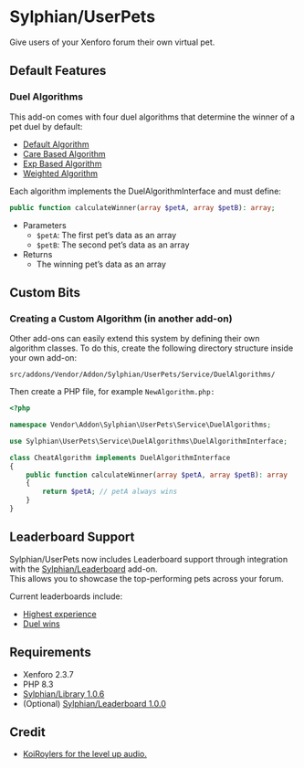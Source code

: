 # Sylphian/UserPets
Give users of your Xenforo forum their own virtual pet.

## Default Features

### Duel Algorithms
This add-on comes with four duel algorithms that determine the winner of a pet duel by default:
- [Default Algorithm](Service/DuelAlgorithms/DefaultAlgorithm.php)
- [Care Based Algorithm](Service/DuelAlgorithms/CareBasedAlgorithm.php)
- [Exp Based Algorithm](Service/DuelAlgorithms/ExpBasedAlgorithm.php)
- [Weighted Algorithm](Service/DuelAlgorithms/WeightedAlgorithm.php)

Each algorithm implements the DuelAlgorithmInterface and must define:
```php
public function calculateWinner(array $petA, array $petB): array;
```

- Parameters
  - `$petA`: The first pet’s data as an array
  - `$petB`: The second pet’s data as an array
- Returns
  - The winning pet’s data as an array

## Custom Bits

### Creating a Custom Algorithm (in another add-on)
Other add-ons can easily extend this system by defining their own algorithm classes.
To do this, create the following directory structure inside your own add-on:
```
src/addons/Vendor/Addon/Sylphian/UserPets/Service/DuelAlgorithms/
```

Then create a PHP file, for example `NewAlgorithm.php:`
```php
<?php

namespace Vendor\Addon\Sylphian\UserPets\Service\DuelAlgorithms;

use Sylphian\UserPets\Service\DuelAlgorithms\DuelAlgorithmInterface;

class CheatAlgorithm implements DuelAlgorithmInterface
{
    public function calculateWinner(array $petA, array $petB): array
    {
        return $petA; // petA always wins
    }
}
```

## Leaderboard Support
Sylphian/UserPets now includes Leaderboard support through integration with the [Sylphian/Leaderboard](https://github.com/Sylphian-Network/Sylphian-Leaderboard) add-on.  
This allows you to showcase the top-performing pets across your forum.

Current leaderboards include:
- [Highest experience](Leaderboard/Provider/ExperienceProvider.php)
- [Duel wins](Leaderboard/Provider/DuelWinsProvider.php)

## Requirements
- Xenforo 2.3.7
- PHP 8.3
- [Sylphian/Library 1.0.6](https://github.com/Sylphian-Network/Sylphian-Library)
- (Optional) [Sylphian/Leaderboard 1.0.0](https://github.com/Sylphian-Network/Sylphian-Leaderboard)

## Credit
- [KoiRoylers for the level up audio.](https://pixabay.com/users/koiroylers-44305058/)